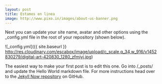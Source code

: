 ```yaml
---
layout: post
title: Estamos en linea
image: http://www.pixo.in/images/about-us-banner.png
---
```


Next you can update your site name, avatar and other options using the _config.yml file in the root of your repository (shown below).

![_config.yml]({{ site.baseurl }} http://res.cloudinary.com/escabox/image/upload/c_scale,q_34,w_916/v1452830279/digital-art-420830_1280_zfmiyj.jpg)

The easiest way to make your first post is to edit this one. Go into /_posts/ and update the Hello World markdown file. For more instructions head over to the [Jekyll Now repository](https://github.com/barryclark/jekyll-now) on GitHub.
